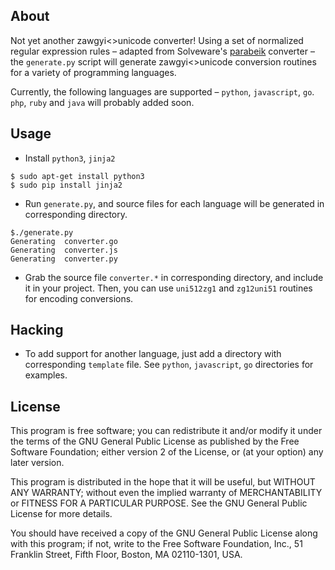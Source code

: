 ## About ##

Not yet another zawgyi<>unicode converter! Using a set of normalized regular expression rules – adapted from Solveware's [parabeik](https://github.com/ngwestar/parabaik) converter –  the `generate.py` script will generate zawgyi<>unicode conversion routines for a variety of programming languages.

Currently, the following languages are supported – `python`, `javascript`, `go`.
`php`, `ruby` and `java` will probably added soon.

## Usage ##

+ Install `python3`, `jinja2`
```
$ sudo apt-get install python3
$ sudo pip install jinja2
```

+ Run `generate.py`, and source files for each language will be generated in corresponding directory.
```
$./generate.py
Generating  converter.go
Generating  converter.js
Generating  converter.py

```

+ Grab the source file `converter.*` in corresponding directory, and include it in your project. Then, you can use `uni512zg1` and `zg12uni51` routines for encoding conversions.

## Hacking

+ To add support for another language, just add a directory with corresponding `template` file. See `python`, `javascript`, `go` directories for examples.

## License ##

This program is free software; you can redistribute it and/or
modify it under the terms of the GNU General Public License
as published by the Free Software Foundation; either version 2
of the License, or (at your option) any later version.

This program is distributed in the hope that it will be useful,
but WITHOUT ANY WARRANTY; without even the implied warranty of
MERCHANTABILITY or FITNESS FOR A PARTICULAR PURPOSE.  See the
GNU General Public License for more details.

You should have received a copy of the GNU General Public License
along with this program; if not, write to the Free Software
Foundation, Inc., 51 Franklin Street, Fifth Floor, Boston, MA  02110-1301, USA.
